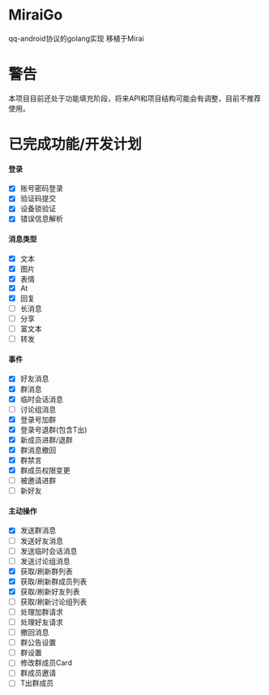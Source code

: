 # MiraiGo
qq-android协议的golang实现 移植于Mirai

# 警告
本项目目前还处于功能填充阶段，将来API和项目结构可能会有调整，目前不推荐使用。

# 已完成功能/开发计划
#### 登录
- [x] 账号密码登录
- [x] 验证码提交
- [x] 设备锁验证
- [x] 错误信息解析

#### 消息类型
- [x] 文本
- [x] 图片
- [x] 表情
- [x] At
- [x] 回复
- [ ] 长消息
- [ ] 分享
- [ ] 富文本
- [ ] 转发

#### 事件
- [x] 好友消息
- [x] 群消息
- [x] 临时会话消息
- [ ] 讨论组消息
- [x] 登录号加群
- [x] 登录号退群(包含T出)
- [x] 新成员进群/退群
- [x] 群消息撤回 
- [x] 群禁言
- [x] 群成员权限变更
- [ ] 被邀请进群
- [ ] 新好友

#### 主动操作
- [x] 发送群消息
- [ ] 发送好友消息
- [ ] 发送临时会话消息
- [ ] 发送讨论组消息
- [x] 获取/刷新群列表
- [x] 获取/刷新群成员列表
- [x] 获取/刷新好友列表
- [ ] 获取/刷新讨论组列表
- [ ] 处理加群请求
- [ ] 处理好友请求
- [ ] 撤回消息
- [ ] 群公告设置
- [ ] 群设置
- [ ] 修改群成员Card
- [ ] 群成员邀请
- [ ] T出群成员
